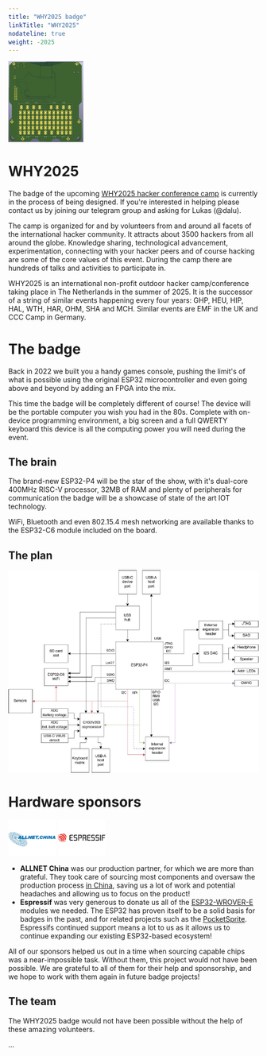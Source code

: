 ```yaml
---
title: "WHY2025 badge"
linkTitle: "WHY2025"
nodateline: true
weight: -2025
---
```


<img src="prototype.png" width="30%"/>

# WHY2025

The badge of the upcoming [WHY2025 hacker conference camp](https://why2025.org) is currently in the process of being designed. If you're interested in helping please contact us by joining our telegram group and asking for Lukas (@dalu).

The camp is organized for and by volunteers from and around all facets of the international hacker community. It attracts about 3500 hackers from all around the globe. Knowledge sharing, technological advancement, experimentation, connecting with your hacker peers and of course hacking are some of the core values of this event. During the camp there are hundreds of talks and activities to participate in.

WHY2025 is an international non-profit outdoor hacker camp/conference taking place in The Netherlands in the summer of 2025. It is the successor of a string of similar events happening every four years: GHP, HEU, HIP, HAL, WTH, HAR, OHM, SHA and MCH. Similar events are EMF in the UK and CCC Camp in Germany.

# The badge

Back in 2022 we built you a handy games console, pushing the limit's of what is possible using the original ESP32 microcontroller and even going above and beyond by adding an FPGA into the mix.

This time the badge will be completely different of course! The device will be the portable computer you wish you had in the 80s. Complete with on-device programming environment, a big screen and a full QWERTY keyboard this device is all the computing power you will need during the event.

## The brain

The brand-new ESP32-P4 will be the star of the show, with it's dual-core 400MHz RISC-V processor, 32MB of RAM and plenty of peripherals for communication the badge will be a showcase of state of the art IOT technology.

WiFi, Bluetooth and even 802.15.4 mesh networking are available thanks to the ESP32-C6 module included on the board.

## The plan

![Blockdiagram](blockdiagram.png)

# Hardware sponsors

<p align="justify">
  <a href="https://www.allnet.de/en/"><img src="m_logo_allnet.png" width="19%"/></a>
  <a href="https://www.espressif.com/"><img src="m_logo_espressif.png" width="19%"/></a>
  &emsp;&emsp;&emsp;&emsp;&emsp;&emsp;&emsp;&emsp;&emsp;&emsp;
</p>

* **ALLNET China** was our production partner, for which we are more than grateful. They took care of sourcing most components and oversaw the production process [in China][ALLNET China], saving us a lot of work and potential headaches and allowing us to focus on the product!
* **Espressif** was very generous to donate us all of the [ESP32-WROVER-E][ESP32] modules we needed. The ESP32 has proven itself to be a solid basis for badges in the past, and for related projects such as the [PocketSprite]. Espressifs continued support means a lot to us as it allows us to continue expanding our existing ESP32-based ecosystem!

All of our sponsors helped us out in a time when sourcing capable chips was a near-impossible task. Without them, this project would not have been possible. We are grateful to all of them for their help and sponsorship, and we hope to work with them again in future badge projects!

[ALLNET China]: https://www.allnet.de/en/allnet-brand/unternehmen/weltweit/
[ESP32]: https://www.espressif.com/en/products/modules/esp32
[PocketSprite]: https://pocketsprite.com

## The team

The WHY2025 badge would not have been possible without the help of these amazing volunteers.

...